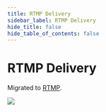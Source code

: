 ```yaml
---
title: RTMP Delivery
sidebar_label: RTMP Delivery 
hide_title: false
hide_table_of_contents: false
---
```


# RTMP Delivery

Migrated to [RTMP](./rtmp.md).

![](https://ossrs.net/gif/v1/sls.gif?site=ossrs.io&path=/lts/doc/en/v6/delivery-rtmp)


